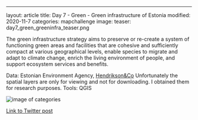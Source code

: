 ---
layout: article
title: Day 7 - Green - Green infrastructure of Estonia
modified: 2020-11-7
categories: mapchallenge
image:
  teaser: day7_green_greeninfra_teaser.png

The green infrastructure strategy aims to preserve or re-create a system of functioning green areas
and facilities that are cohesive and sufficiently compact at various geographical levels, enable species
to migrate and adapt to climate change, enrich the living environment of people, and support ecosystem services and benefits.

Data: Estonian Environment Agency, [Hendrikson&Co](https://hendrikson.ee/maps/Rohev%c3%b5rgustiku-andmebaas/) 
Unfortunately the spatial layers are only for viewing and not for downloading. I obtained them for research purposes.
Tools: QGIS



![image of categories](../../images/day7_green_greeninfra.png)

[Link to Twitter post](https://twitter.com/evelynuuemaa/status/1324636892256763904)
